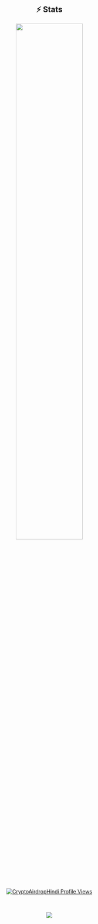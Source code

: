 </div>
<br>

<h2 align="center">⚡ Stats</h2>

<div align="center"> 
    <a href="https://github.com/CryptoAirdropHindi"><img width="60%" src="https://github-readme-stats.vercel.app/api/top-langs/?username=CryptoAirdropHindi&theme=dark&hide=html,css,cmake&layout=compact&langs_count=5&bg_color=101010&hide_title=true"></a>
</p>

<div align="center">
    <a href="https://github.com/CryptoAirdropHindi">
        <img src="https://komarev.com/ghpvc/?username=CryptoAirdropHindi&label=Profile%20views&color=0e75b6&style=flat" alt="CryptoAirdropHindi Profile Views" />
    </a>
</div>

<p align="left">
    
</p>

<br>



<div align="center">
<a href="https://github.com/CryptoAirdropHindi">
</div>
<br>
<img src="https://user-images.githubusercontent.com/73097560/115834477-dbab4500-a447-11eb-908a-139a6edaec5c.gif"><h2 align="left">
